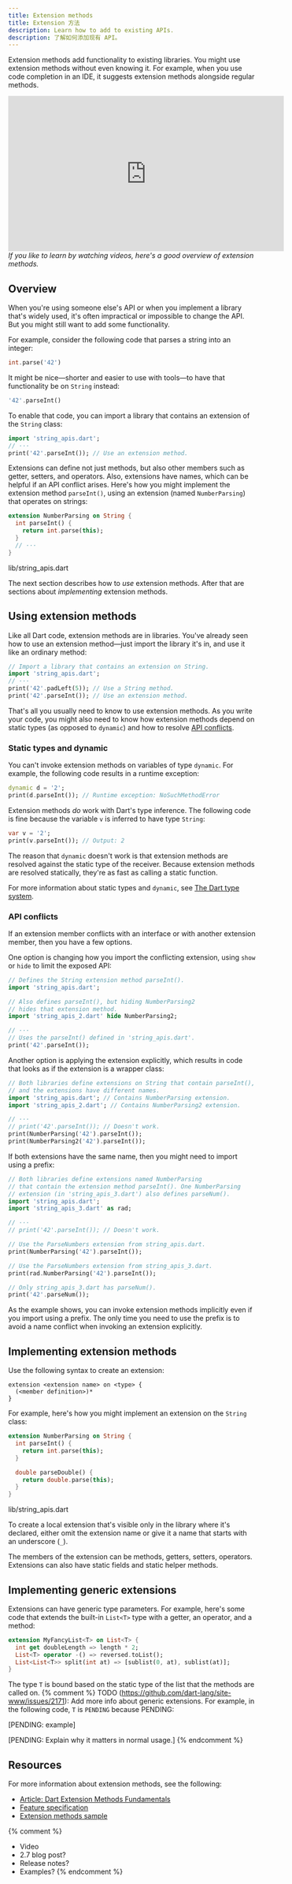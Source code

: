 ```yaml
---
title: Extension methods
title: Extension 方法
description: Learn how to add to existing APIs.
description: 了解如何添加现有 API。
---
```

Extension methods add functionality to existing libraries.
You might use extension methods without even knowing it.
For example, when you use code completion in an IDE,
it suggests extension methods alongside regular methods.

<iframe width="560" height="315"
  src="https://player.bilibili.com/player.html?aid=547449672&bvid=BV1Hq4y1M7zi&cid=391150414&page=1"
  frameborder="0"
  allow="accelerometer; encrypted-media; gyroscope; picture-in-picture"
  allowfullscreen>
</iframe>
<em>If you like to learn by watching videos,
here's a good overview of extension methods.</em>


## Overview

When you're using someone else's API or
when you implement a library that's widely used,
it's often impractical or impossible to change the API.
But you might still want to add some functionality.

For example, consider the following code that parses a string into an integer:

```dart
int.parse('42')
```

It might be nice—shorter and easier to use with tools—to
have that functionality be on `String` instead:

```dart
'42'.parseInt()
```

To enable that code,
you can import a library that contains an extension of the `String` class:

<?code-excerpt "extension_methods/lib/string_extensions/usage_simple_extension.dart (basic)" replace="/  print/print/g"?>
```dart
import 'string_apis.dart';
// ···
print('42'.parseInt()); // Use an extension method.
```

Extensions can define not just methods,
but also other members such as getter, setters, and operators.
Also, extensions have names, which can be helpful if an API conflict arises.
Here's how you might implement the extension method `parseInt()`,
using an extension (named `NumberParsing`) that operates on strings:

<?code-excerpt "extension_methods/lib/string_extensions/string_apis.dart (parseInt)"?>
```dart
extension NumberParsing on String {
  int parseInt() {
    return int.parse(this);
  }
  // ···
}
```
<div class="prettify-filename">lib/string_apis.dart</div>

The next section describes how to _use_ extension methods.
After that are sections about _implementing_ extension methods.


## Using extension methods

Like all Dart code, extension methods are in libraries.
You've already seen how to use an extension method—just 
import the library it's in, and use it like an ordinary method:

<?code-excerpt "extension_methods/lib/string_extensions/usage_simple_extension.dart (import-and-use)" replace="/  print/print/g"?>
```dart
// Import a library that contains an extension on String.
import 'string_apis.dart';
// ···
print('42'.padLeft(5)); // Use a String method.
print('42'.parseInt()); // Use an extension method.
```

That's all you usually need to know to use extension methods.
As you write your code, you might also need to know
how extension methods depend on static types (as opposed to `dynamic`) and
how to resolve [API conflicts](#api-conflicts).

### Static types and dynamic

You can't invoke extension methods on variables of type `dynamic`.
For example, the following code results in a runtime exception:

<?code-excerpt "extension_methods/lib/string_extensions/usage_simple_extension.dart (dynamic)" plaster="none" replace="/  \/\/ print/print/g"?>
```dart
dynamic d = '2';
print(d.parseInt()); // Runtime exception: NoSuchMethodError
```

Extension methods _do_ work with Dart's type inference.
The following code is fine because
the variable `v` is inferred to have type `String`:

<?code-excerpt "extension_methods/lib/string_extensions/usage_simple_extension.dart (var)"?>
```dart
var v = '2';
print(v.parseInt()); // Output: 2
```

The reason that `dynamic` doesn't work is that
extension methods are resolved against the static type of the receiver.
Because extension methods are resolved statically,
they're as fast as calling a static function.

For more information about static types and `dynamic`, see
[The Dart type system](/guides/language/type-system).

### API conflicts

If an extension member conflicts with
an interface or with another extension member,
then you have a few options.

One option is changing how you import the conflicting extension,
using `show` or `hide` to limit the exposed API:

<?code-excerpt "extension_methods/lib/string_extensions/usage_import.dart" replace="/  //g"?>
```dart
// Defines the String extension method parseInt().
import 'string_apis.dart';

// Also defines parseInt(), but hiding NumberParsing2
// hides that extension method.
import 'string_apis_2.dart' hide NumberParsing2;

// ···
// Uses the parseInt() defined in 'string_apis.dart'.
print('42'.parseInt());
```

Another option is applying the extension explicitly,
which results in code that looks as if the extension is a wrapper class:

<?code-excerpt "extension_methods/lib/string_extensions/usage_explicit.dart" replace="/  //g"?>
```dart
// Both libraries define extensions on String that contain parseInt(),
// and the extensions have different names.
import 'string_apis.dart'; // Contains NumberParsing extension.
import 'string_apis_2.dart'; // Contains NumberParsing2 extension.

// ···
// print('42'.parseInt()); // Doesn't work.
print(NumberParsing('42').parseInt());
print(NumberParsing2('42').parseInt());
```

If both extensions have the same name,
then you might need to import using a prefix:

<?code-excerpt "extension_methods/lib/string_extensions/usage_prefix.dart" replace="/  //g"?>
```dart
// Both libraries define extensions named NumberParsing
// that contain the extension method parseInt(). One NumberParsing
// extension (in 'string_apis_3.dart') also defines parseNum().
import 'string_apis.dart';
import 'string_apis_3.dart' as rad;

// ···
// print('42'.parseInt()); // Doesn't work.

// Use the ParseNumbers extension from string_apis.dart.
print(NumberParsing('42').parseInt());

// Use the ParseNumbers extension from string_apis_3.dart.
print(rad.NumberParsing('42').parseInt());

// Only string_apis_3.dart has parseNum().
print('42'.parseNum());
```

As the example shows,
you can invoke extension methods implicitly even if you import using a prefix.
The only time you need to use the prefix is
to avoid a name conflict when invoking an extension explicitly.


## Implementing extension methods

Use the following syntax to create an extension:

```
extension <extension name> on <type> {
  (<member definition>)*
}
```

For example, here's how you might implement an extension on the `String` class:

<?code-excerpt "extension_methods/lib/string_extensions/string_apis.dart"?>
```dart
extension NumberParsing on String {
  int parseInt() {
    return int.parse(this);
  }

  double parseDouble() {
    return double.parse(this);
  }
}
```
<div class="prettify-filename">lib/string_apis.dart</div>

To create a local extension that's visible only in
the library where it's declared,
either omit the extension name or give it a name
that starts with an underscore (`_`).

The members of the extension can be methods, getters, setters, operators.
Extensions can also have static fields and static helper methods.

## Implementing generic extensions

Extensions can have generic type parameters.
For example, here's some code that extends the built-in `List<T>` type
with a getter, an operator, and a method:

<?code-excerpt "extension_methods/lib/fancylist.dart"?>
```dart
extension MyFancyList<T> on List<T> {
  int get doubleLength => length * 2;
  List<T> operator -() => reversed.toList();
  List<List<T>> split(int at) => [sublist(0, at), sublist(at)];
}
```

The type `T` is bound based on the static type of the list that
the methods are called on.
{% comment %}
TODO (https://github.com/dart-lang/site-www/issues/2171):
Add more info about generic extensions. 
For example, in the following code, `T` is `PENDING` because PENDING:

[PENDING: example]

[PENDING: Explain why it matters in normal usage.]
{% endcomment %}

## Resources

For more information about extension methods, see the following:

* [Article: Dart Extension Methods Fundamentals][article]
* [Feature specification][specification]
* [Extension methods sample][sample]

{% comment %}
* Video
* 2.7 blog post?
* Release notes?
* Examples?
{% endcomment %}

[specification]: https://github.com/dart-lang/language/blob/master/accepted/2.7/static-extension-methods/feature-specification.md#dart-static-extension-methods-design

[article]: https://medium.com/dartlang/extension-methods-2d466cd8b308

[sample]: https://github.com/dart-lang/samples/tree/master/extension_methods
